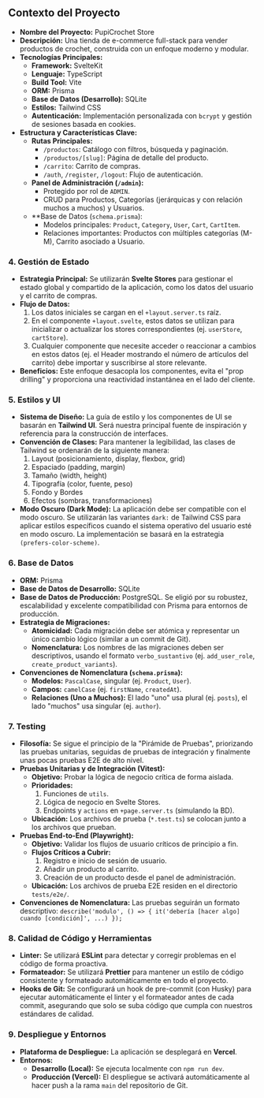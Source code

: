 ## Contexto del Proyecto

*   **Nombre del Proyecto:** PupiCrochet Store
*   **Descripción:** Una tienda de e-commerce full-stack para vender productos de crochet, construida con un enfoque moderno y modular.
*   **Tecnologías Principales:**
    *   **Framework:** SvelteKit
    *   **Lenguaje:** TypeScript
    *   **Build Tool:** Vite
    *   **ORM:** Prisma
    *   **Base de Datos (Desarrollo):** SQLite
    *   **Estilos:** Tailwind CSS
    *   **Autenticación:** Implementación personalizada con `bcrypt` y gestión de sesiones basada en cookies.
*   **Estructura y Características Clave:**
    *   **Rutas Principales:**
        *   `/productos`: Catálogo con filtros, búsqueda y paginación.
        *   `/productos/[slug]`: Página de detalle del producto.
        *   `/carrito`: Carrito de compras.
        *   `/auth`, `/register`, `/logout`: Flujo de autenticación.
    *   **Panel de Administración (`/admin`):**
        *   Protegido por rol de `ADMIN`.
        *   CRUD para Productos, Categorías (jerárquicas y con relación muchos a muchos) y Usuarios.
    *   **Base de Datos (`schema.prisma`):
        *   Modelos principales: `Product`, `Category`, `User`, `Cart`, `CartItem`.
        *   Relaciones importantes: Productos con múltiples categorías (M-M), Carrito asociado a Usuario.

### 4. Gestión de Estado

*   **Estrategia Principal:** Se utilizarán **Svelte Stores** para gestionar el estado global y compartido de la aplicación, como los datos del usuario y el carrito de compras.
*   **Flujo de Datos:**
    1.  Los datos iniciales se cargan en el `+layout.server.ts` raíz.
    2.  En el componente `+layout.svelte`, estos datos se utilizan para inicializar o actualizar los stores correspondientes (ej. `userStore`, `cartStore`).
    3.  Cualquier componente que necesite acceder o reaccionar a cambios en estos datos (ej. el Header mostrando el número de artículos del carrito) debe importar y suscribirse al store relevante.
*   **Beneficios:** Este enfoque desacopla los componentes, evita el "prop drilling" y proporciona una reactividad instantánea en el lado del cliente.

### 5. Estilos y UI

*   **Sistema de Diseño:** La guía de estilo y los componentes de UI se basarán en **Tailwind UI**. Será nuestra principal fuente de inspiración y referencia para la construcción de interfaces.
*   **Convención de Clases:** Para mantener la legibilidad, las clases de Tailwind se ordenarán de la siguiente manera:
    1.  Layout (posicionamiento, display, flexbox, grid)
    2.  Espaciado (padding, margin)
    3.  Tamaño (width, height)
    4.  Tipografía (color, fuente, peso)
    5.  Fondo y Bordes
    6.  Efectos (sombras, transformaciones)
*   **Modo Oscuro (Dark Mode):** La aplicación debe ser compatible con el modo oscuro. Se utilizarán las variantes `dark:` de Tailwind CSS para aplicar estilos específicos cuando el sistema operativo del usuario esté en modo oscuro. La implementación se basará en la estrategia `(prefers-color-scheme)`. 

### 6. Base de Datos

*   **ORM:** Prisma
*   **Base de Datos de Desarrollo:** SQLite
*   **Base de Datos de Producción:** PostgreSQL. Se eligió por su robustez, escalabilidad y excelente compatibilidad con Prisma para entornos de producción.
*   **Estrategia de Migraciones:**
    *   **Atomicidad:** Cada migración debe ser atómica y representar un único cambio lógico (similar a un commit de Git).
    *   **Nomenclatura:** Los nombres de las migraciones deben ser descriptivos, usando el formato `verbo_sustantivo` (ej. `add_user_role`, `create_product_variants`).
*   **Convenciones de Nomenclatura (`schema.prisma`):**
    *   **Modelos:** `PascalCase`, singular (ej. `Product`, `User`).
    *   **Campos:** `camelCase` (ej. `firstName`, `createdAt`).
    *   **Relaciones (Uno a Muchos):** El lado "uno" usa plural (ej. `posts`), el lado "muchos" usa singular (ej. `author`).

### 7. Testing

*   **Filosofía:** Se sigue el principio de la "Pirámide de Pruebas", priorizando las pruebas unitarias, seguidas de pruebas de integración y finalmente unas pocas pruebas E2E de alto nivel.
*   **Pruebas Unitarias y de Integración (Vitest):**
    *   **Objetivo:** Probar la lógica de negocio crítica de forma aislada.
    *   **Prioridades:** 
        1.  Funciones de `utils`.
        2.  Lógica de negocio en Svelte Stores.
        3.  Endpoints y `actions` en `+page.server.ts` (simulando la BD).
    *   **Ubicación:** Los archivos de prueba (`*.test.ts`) se colocan junto a los archivos que prueban.
*   **Pruebas End-to-End (Playwright):**
    *   **Objetivo:** Validar los flujos de usuario críticos de principio a fin.
    *   **Flujos Críticos a Cubrir:**
        1.  Registro e inicio de sesión de usuario.
        2.  Añadir un producto al carrito.
        3.  Creación de un producto desde el panel de administración.
    *   **Ubicación:** Los archivos de prueba E2E residen en el directorio `tests/e2e/`.
*   **Convenciones de Nomenclatura:** Las pruebas seguirán un formato descriptivo: `describe('modulo', () => { it('debería [hacer algo] cuando [condición]', ...) });`

### 8. Calidad de Código y Herramientas

*   **Linter:** Se utilizará **ESLint** para detectar y corregir problemas en el código de forma proactiva.
*   **Formateador:** Se utilizará **Prettier** para mantener un estilo de código consistente y formateado automáticamente en todo el proyecto.
*   **Hooks de Git:** Se configurará un hook de pre-commit (con Husky) para ejecutar automáticamente el linter y el formateador antes de cada commit, asegurando que solo se suba código que cumpla con nuestros estándares de calidad.

### 9. Despliegue y Entornos

*   **Plataforma de Despliegue:** La aplicación se desplegará en **Vercel**.
*   **Entornos:**
    *   **Desarrollo (Local):** Se ejecuta localmente con `npm run dev`.
    *   **Producción (Vercel):** El despliegue se activará automáticamente al hacer push a la rama `main` del repositorio de Git.
